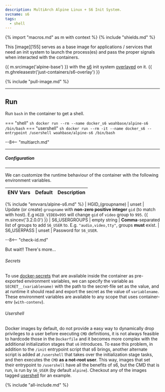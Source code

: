 ```yaml
---
description: MultiArch Alpine Linux + S6 Init System.
svcname: s6
tags:
  - shell
---
```


{% import "macros.md" as m with context %}
{% include "shields.md" %}

This [image][155] serves as a base image for applications
/ services that need an init system to launch the process(es) and
pass the proper signals when interacted with the containers.

{{ m.srcimage('alpine-base') }} with the [s6][1] init system
[overlayed][2] on it. {{ m.ghreleasestr('just-containers/s6-overlay') }}

{% include "pull-image.md" %}

---
Run
---

Run `bash` in the container to get a shell.

=== "shell"
    ``` sh
    docker run --rm --name docker_s6 woahbase/alpine-s6 /bin/bash
    ```
=== "usershell"
    ``` sh
    docker run --rm -it --name docker_s6 --entrypoint /usershell woahbase/alpine-s6 /bin/bash
    ```

--8<-- "multiarch.md"

---
##### Configuration
---

We can customize the runtime behaviour of the container with the
following environment variables.

| ENV Vars           | Default       | Description
| :---               | :---          | :---
{% include "envvars/alpine-s6.md" %}
| HGID_(groupname)   | unset         | Update (or create) `groupname` with **non-zero positive integer** `gid` (to match with host). E.g `HGID_VIDEO=995` will change `gid` of `video` group to `995`. {{ m.sincev('3.2.0.0') }}
| S6_USERGROUPS      | empty string  | **Comma**-separated list of groups to add `S6_USER` to. E.g. `"audio,video,tty"`, groups **must** exist.
| S6_USERPASS        | unset         | Password for `S6_USER`.

--8<-- "check-id.md"

But wait!! There's more...

###### Secrets

To use [docker-secrets][3] that are available inside the container
as pre-exported environment variables, we can specify the variable
as `SECRET__(variablename)` with the path to the secret-file set
as the value, and at runtime it should read and export the secret
as the value of `variablename`. These environment variables are
available to any scope that uses container-env (`with-contenv`).

###### Usershell

Docker images by default, do not provide a easy way to dynamically
drop privileges to a user before executing `CMD` definitions, it
is not always feasible to hardcode those in the `Dockerfile` and
it becomes more complex with the additional initialization stages
that `s6` introduces. To ease this problem, in addition to the
`/init` entrypoint script that s6 brings, another alternate script
is added at `/usershell` that takes over the initialization stage
tasks, and then executes the `CMD` **as a not-root user**. This
way, images that set their entrypoint to `/usershell` have all the
benefits of s6, but the CMD that is run, is run by `S6_USER` (by
default `alpine`). Checkout any of the images tagged
[usershell][4] for an example.

[1]: https://skarnet.org/software/s6/
[2]: https://github.com/just-containers/s6-overlay
[3]: https://docs.docker.com/engine/reference/commandline/secret/
[4]: /images/index.md#tag:usershell
[5]: https://github.com/just-containers/s6-overlay/blob/master/MOVING-TO-V3.md
[6]: https://skarnet.org/software/s6-rc/s6-rc-compile.html
[7]: https://skarnet.org/software/s6/servicedir.html

{% include "all-include.md" %}
